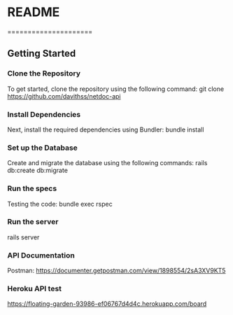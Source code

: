 # README
=====================

## Getting Started

### Clone the Repository

To get started, clone the repository using the following command: git clone https://github.com/davithss/netdoc-api

### Install Dependencies

Next, install the required dependencies using Bundler: bundle install

### Set up the Database

Create and migrate the database using the following commands: rails db:create db:migrate

### Run the specs

Testing the code: bundle exec rspec

### Run the server
rails server

### API Documentation
Postman: https://documenter.getpostman.com/view/1898554/2sA3XV9KT5

### Heroku API test
https://floating-garden-93986-ef06767d4d4c.herokuapp.com/board
